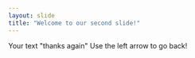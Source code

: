 ```yaml
---
layout: slide
title: "Welcome to our second slide!"
---
```

Your text "thanks again"
Use the left arrow to go back!
